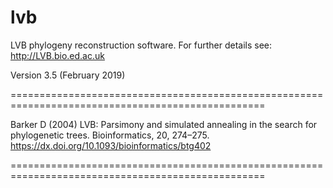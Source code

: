lvb
===

LVB phylogeny reconstruction software. For further details see:
http://LVB.bio.ed.ac.uk

Version 3.5 (February 2019)

==================================================================================================


Barker D (2004) LVB: Parsimony and simulated annealing in the search for phylogenetic trees. Bioinformatics, 20, 274–275.
https://dx.doi.org/10.1093/bioinformatics/btg402

==================================================================================================
